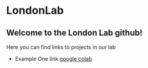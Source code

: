 # LondonLab #
## Welcome to the London Lab github!
Here you can find links to projects in our lab
* Example One link 
[google colab](https://colab.research.google.com/drive/1t89nutxl23vKDcSRwXDW6XPSBDbma-DT?authuser=1#scrollTo=jnXFJivXVhuV)
